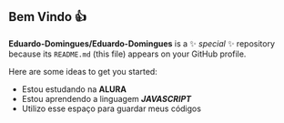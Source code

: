 ## Bem Vindo 👍

**Eduardo-Domingues/Eduardo-Domingues** is a ✨ _special_ ✨ repository because its `README.md` (this file) appears on your GitHub profile.

Here are some ideas to get you started:

- Estou estudando na **ALURA**
- Estou aprendendo a linguagem **_JAVASCRIPT_**
-  Utilizo esse espaço para guardar meus códigos
